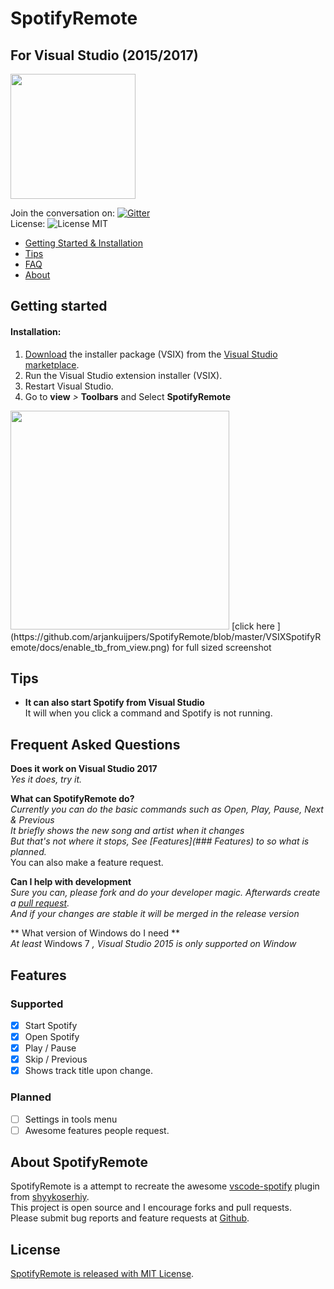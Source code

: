 # SpotifyRemote
## For Visual Studio (2015/2017)
<img src="https://github.com/arjankuijpers/SpotifyRemote/blob/master/VSIXSpotifyRemote/Resources/SpotifyRemoteLogo.png?raw=true" width="200">

Join the conversation on:
[![Gitter](https://img.shields.io/gitter/room/nwjs/nw.js.svg)](https://gitter.im/SpotifyRemoteForVisualStudio/Lobby#)  
License:
![License MIT](https://img.shields.io/badge/license-MIT-blue.svg)



* [Getting Started & Installation](#getting-started)
* [Tips](#tips)
* [FAQ](#frequent-asked-questions)
* [About](#about-spotifyremote)

## Getting started

#### Installation:
1. [Download](https://marketplace.visualstudio.com/items?itemName=ArjanKuijpers.SpotifyRemote) the installer package (VSIX) from the [Visual Studio marketplace](https://marketplace.visualstudio.com/items?itemName=ArjanKuijpers.SpotifyRemote#review-details).
2. Run the Visual Studio extension installer (VSIX).
3. Restart Visual Studio.
4. Go to **view** *>* **Toolbars** and Select **SpotifyRemote**  
<img src="https://raw.githubusercontent.com/arjankuijpers/SpotifyRemote/master/VSIXSpotifyRemote/docs/enable_tb_from_view.png" width="350">  
[click here ](https://github.com/arjankuijpers/SpotifyRemote/blob/master/VSIXSpotifyRemote/docs/enable_tb_from_view.png) for full sized screenshot

## Tips

* **It can also start Spotify from Visual Studio**  
It will when you click a command and Spotify is not running.

## Frequent Asked Questions
**Does it work on Visual Studio 2017**  
*Yes it does, try it.*  

**What can SpotifyRemote do?**  
*Currently you can do the basic commands such as Open, Play, Pause, Next & Previous*  
*It briefly shows the new song and artist when it changes*  
*But that's not where it stops, See [Features](### Features) to so what is planned.*  
You can also make a feature request.

**Can I help with development**  
*Sure you can, please fork and do your developer magic. Afterwards create a [pull request](https://github.com/arjankuijpers/SpotifyRemote/pulls).  
And if your changes are stable it will be merged in the release version*

** What version of Windows do I need **  
*At least* Windows 7 *, Visual Studio 2015 is only supported on Window*

## Features
### Supported
- [x] Start Spotify
- [x] Open Spotify
- [x] Play / Pause
- [x] Skip / Previous
- [x] Shows track title upon change.

### Planned
- [ ] Settings in tools menu
- [ ] Awesome features people request.

## About SpotifyRemote

SpotifyRemote is a attempt to recreate the awesome [vscode-spotify](https://marketplace.visualstudio.com/items?itemName=shyykoserhiy.vscode-spotify) plugin from [shyykoserhiy](https://github.com/ShyykoSerhiy/vscode-spotify).  
This project is open source and I encourage forks and pull requests.  
Please submit bug reports and feature requests at [Github](https://github.com/arjankuijpers/SpotifyRemote/issues).

## License

[SpotifyRemote is released with MIT License](https://raw.githubusercontent.com/arjankuijpers/SpotifyRemote/master/LICENSE).
